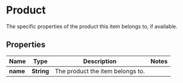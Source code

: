 

# Product

The specific properties of the product this item belongs to, if available.
## Properties

Name | Type | Description | Notes
------------ | ------------- | ------------- | -------------
**name** | **String** | The product the item belongs to. | 



